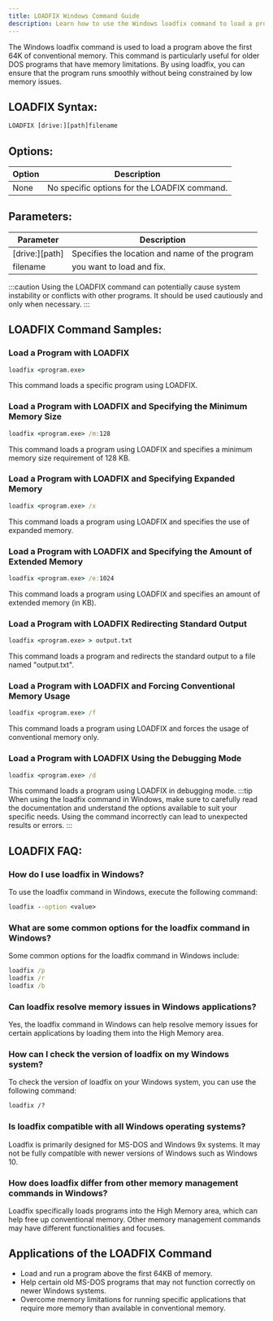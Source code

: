 ```yaml
---
title: LOADFIX Windows Command Guide
description: Learn how to use the Windows loadfix command to load a program above the first 64K of conventional memory.
---
```


The Windows loadfix command is used to load a program above the first 64K of conventional memory. This command is particularly useful for older DOS programs that have memory limitations. By using loadfix, you can ensure that the program runs smoothly without being constrained by low memory issues.

## LOADFIX Syntax:
```cmd
LOADFIX [drive:][path]filename
```
## Options:
| Option         | Description                                     |
|----------------|-------------------------------------------------|
| None           | No specific options for the LOADFIX command.    |

## Parameters:
| Parameter      | Description                                     |
|----------------|-------------------------------------------------|
| [drive:][path] | Specifies the location and name of the program  |
| filename       | you want to load and fix.                        |

:::caution
Using the LOADFIX command can potentially cause system instability or conflicts with other programs. It should be used cautiously and only when necessary.
:::
## LOADFIX Command Samples:
### Load a Program with LOADFIX
```cmd
loadfix <program.exe>
```
This command loads a specific program using LOADFIX.

### Load a Program with LOADFIX and Specifying the Minimum Memory Size
```cmd
loadfix <program.exe> /m:128
```
This command loads a program using LOADFIX and specifies a minimum memory size requirement of 128 KB.

### Load a Program with LOADFIX and Specifying Expanded Memory
```cmd
loadfix <program.exe> /x
```
This command loads a program using LOADFIX and specifies the use of expanded memory.

### Load a Program with LOADFIX and Specifying the Amount of Extended Memory
```cmd
loadfix <program.exe> /e:1024
```
This command loads a program using LOADFIX and specifies an amount of extended memory (in KB).

### Load a Program with LOADFIX Redirecting Standard Output
```cmd
loadfix <program.exe> > output.txt
```
This command loads a program and redirects the standard output to a file named "output.txt".

### Load a Program with LOADFIX and Forcing Conventional Memory Usage
```cmd
loadfix <program.exe> /f
```
This command loads a program using LOADFIX and forces the usage of conventional memory only.

### Load a Program with LOADFIX Using the Debugging Mode
```cmd
loadfix <program.exe> /d
```
This command loads a program using LOADFIX in debugging mode.
:::tip
When using the loadfix command in Windows, make sure to carefully read the documentation and understand the options available to suit your specific needs. Using the command incorrectly can lead to unexpected results or errors.
:::

## LOADFIX FAQ:
### How do I use loadfix in Windows?
To use the loadfix command in Windows, execute the following command:
```cmd
loadfix --option <value>
```

### What are some common options for the loadfix command in Windows?
Some common options for the loadfix command in Windows include:
```cmd
loadfix /p
loadfix /r
loadfix /b
```

### Can loadfix resolve memory issues in Windows applications?
Yes, the loadfix command in Windows can help resolve memory issues for certain applications by loading them into the High Memory area.

### How can I check the version of loadfix on my Windows system?
To check the version of loadfix on your Windows system, you can use the following command:
```cmd
loadfix /?
```

### Is loadfix compatible with all Windows operating systems?
Loadfix is primarily designed for MS-DOS and Windows 9x systems. It may not be fully compatible with newer versions of Windows such as Windows 10.

### How does loadfix differ from other memory management commands in Windows?
Loadfix specifically loads programs into the High Memory area, which can help free up conventional memory. Other memory management commands may have different functionalities and focuses.
## Applications of the LOADFIX Command

- Load and run a program above the first 64KB of memory.
- Help certain old MS-DOS programs that may not function correctly on newer Windows systems.
- Overcome memory limitations for running specific applications that require more memory than available in conventional memory.